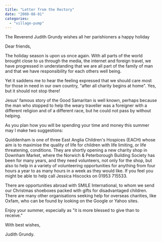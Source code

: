```yaml
---
title: "Letter from the Rectory"
date: "2008-08-01"
categories: 
  - "village-pump"
---
```


The Reverend Judith Grundy wishes all her parishioners a happy holiday

Dear friends,

The holiday season is upon us once again. With all parts of the world brought close to us through the media, the internet and foreign travel, we have progressed in understanding that we are all part of the family of man and that we have responsibility for each others well being.

Yet it saddens me to hear the feeling expressed that we should care most for those in need in our own country, "after all charity begins at home". Yes, but it should not stop there!

Jesus' famous story of the Good Samaritan is well known, perhaps because the man who stopped to help the weary traveller was a foreigner with a different religion and of a different race, but he could not pass by without helping.

As you plan how you will be spending your time and money this summer may I make two suggestions:

Quiddenham is one of three East Anglia Children's Hospices (EACH) whose aim is to maximise the quality of life for children with life limiting, or life threatening, conditions. They are shortly opening a new charity shop in Downham Market, where the Norwich & Peterborough Building Society has been for many years, and they need volunteers, not only for the shop, but also to help in a variety of volunteering opportunities for anything from four hours a year to as many hours in a week as they would like. If you feel you might be able to help call Jessica Hiscocks on 01953 715533.

There are opportunities abroad with SMILE International, to whom we send our Christmas shoeboxes packed with gifts for disadvantaged children. There are many other organisations seeking help for overseas charities, like Oxfam, who can be found by looking on the Google or Yahoo sites.

Enjoy your summer, especially as "it is more blessed to give than to receive."

With best wishes,

Judith Grundy.
